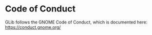 Code of Conduct
===

GLib follows the GNOME Code of Conduct, which is documented here:
https://conduct.gnome.org/
